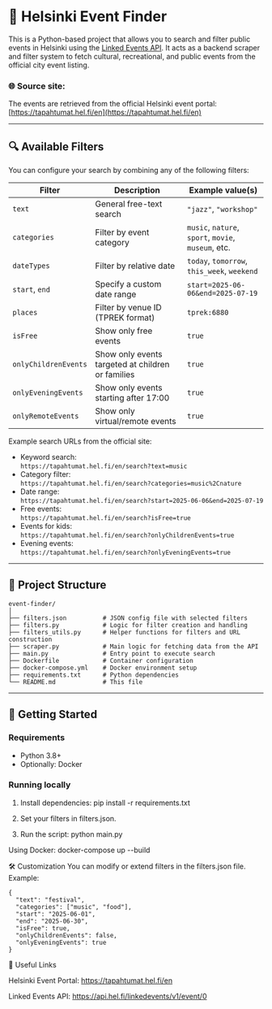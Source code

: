 # 🎯 Helsinki Event Finder

This is a Python-based project that allows you to search and filter public events in Helsinki using the [Linked Events API](https://tapahtumat.hel.fi/en/). It acts as a backend scraper and filter system to fetch cultural, recreational, and public events from the official city event listing.

### 🌐 Source site:
The events are retrieved from the official Helsinki event portal: [https://tapahtumat.hel.fi/en](https://tapahtumat.hel.fi/en)

---

## 🔍 Available Filters

You can configure your search by combining any of the following filters:

| Filter               | Description                                                                                     | Example value(s)                                   |
|----------------------|-------------------------------------------------------------------------------------------------|-----------------------------------------------------|
| `text`               | General free-text search                                                                        | `"jazz"`, `"workshop"`                              |
| `categories`         | Filter by event category                                                                        | `music`, `nature`, `sport`, `movie`, `museum`, etc. |
| `dateTypes`          | Filter by relative date                                                                         | `today`, `tomorrow`, `this_week`, `weekend`         |
| `start`, `end`       | Specify a custom date range                                                                     | `start=2025-06-06&end=2025-07-19`                    |
| `places`             | Filter by venue ID (TPREK format)                                                               | `tprek:6880`                                        |
| `isFree`             | Show only free events                                                                           | `true`                                              |
| `onlyChildrenEvents` | Show only events targeted at children or families                                               | `true`                                              |
| `onlyEveningEvents`  | Show only events starting after 17:00                                                           | `true`                                              |
| `onlyRemoteEvents`   | Show only virtual/remote events                                                                 | `true`                                              |

Example search URLs from the official site:
- Keyword search:  
  `https://tapahtumat.hel.fi/en/search?text=music`
- Category filter:  
  `https://tapahtumat.hel.fi/en/search?categories=music%2Cnature`
- Date range:  
  `https://tapahtumat.hel.fi/en/search?start=2025-06-06&end=2025-07-19`
- Free events:  
  `https://tapahtumat.hel.fi/en/search?isFree=true`
- Events for kids:  
  `https://tapahtumat.hel.fi/en/search?onlyChildrenEvents=true`
- Evening events:  
  `https://tapahtumat.hel.fi/en/search?onlyEveningEvents=true`

---
## 📁 Project Structure

```
event-finder/
│
├── filters.json          # JSON config file with selected filters
├── filters.py            # Logic for filter creation and handling
├── filters_utils.py      # Helper functions for filters and URL construction
├── scraper.py            # Main logic for fetching data from the API
├── main.py               # Entry point to execute search
├── Dockerfile            # Container configuration
├── docker-compose.yml    # Docker environment setup
├── requirements.txt      # Python dependencies
└── README.md             # This file
```
---

## 🚀 Getting Started

### Requirements

- Python 3.8+
- Optionally: Docker

### Running locally

1. Install dependencies: pip install -r requirements.txt

2. Set your filters in filters.json.

3. Run the script: python main.py

Using Docker: docker-compose up --build

🛠️ Customization
You can modify or extend filters in the filters.json file. Example:
```
{
  "text": "festival",
  "categories": ["music", "food"],
  "start": "2025-06-01",
  "end": "2025-06-30",
  "isFree": true,
  "onlyChildrenEvents": false,
  "onlyEveningEvents": true
}
```

🧩 Useful Links

Helsinki Event Portal: https://tapahtumat.hel.fi/en

Linked Events API: https://api.hel.fi/linkedevents/v1/event/0